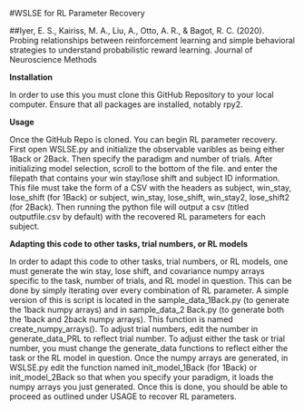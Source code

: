 #WSLSE for RL Parameter Recovery

##Iyer, E. S., Kairiss, M. A., Liu, A., Otto, A. R., & Bagot, R. C. (2020). Probing relationships between reinforcement learning and simple behavioral strategies to understand probabilistic reward learning. Journal of Neuroscience Methods

**Installation**

In order to use this you must clone this GitHub Repository to your local computer. 
Ensure that all packages are installed, notably rpy2. 

**Usage**

Once the GitHub Repo is cloned. You can begin RL parameter recovery. First open WSLSE.py and initialize the observable varibles as being either 1Back or 2Back. Then specify the paradigm and number of trials.
After initializing model selection, scroll to the bottom of the file. and enter the filepath that contains your win stay/lose shift and subject ID information. This file must take the form of a CSV with the headers as subject, win_stay, lose_shift (for 1Back) or subject, win_stay, lose_shift, win_stay2, lose_shift2 (for 2Back).
Then running the python file will output a csv (titled outputfile.csv by default) with the recovered RL parameters for each subject. 

**Adapting this code to other tasks, trial numbers, or RL models**

In order to adapt this code to other tasks, trial numbers, or RL models, one must generate the win stay, lose shift, and covariance numpy arrays specific to the task, number of trials, and RL model in question. This can be done by simply iterating over every combination of RL parameter. A simple version of this is script is located in the sample_data_1Back.py (to generate the 1back numpy arrays) and in sample_data_2 Back.py (to generate both the 1back and 2back numpy arrays). This function is named create_numpy_arrays(). To adjust trial numbers, edit the number in generate_data_PRL to reflect trial number. To adjust either the task or trial number, you must change the generate_data functions to reflect either the task or the RL model in question. Once the numpy arrays are generated, in WSLSE.py edit the function named init_model_1Back (for 1Back) or init_model_2Back so that when you specify your paradigm, it loads the numpy arrays you just generated. Once this is done, you should be able to proceed as outlined under USAGE to recover RL parameters. 
